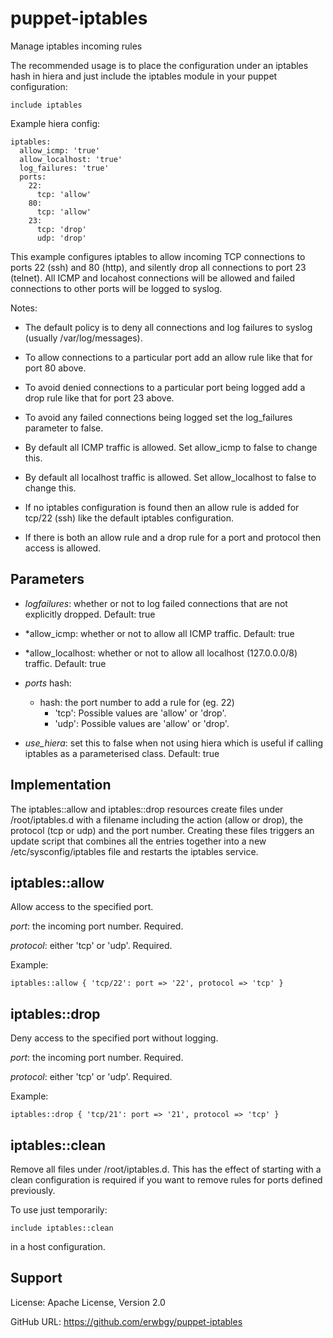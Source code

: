 # puppet-iptables

Manage iptables incoming rules

The recommended usage is to place the configuration under an iptables hash in
hiera and just include the iptables module in your puppet configuration:

    include iptables

Example hiera config:

    iptables:
      allow_icmp: 'true'
      allow_localhost: 'true'
      log_failures: 'true'
      ports:
        22:
          tcp: 'allow'
        80:
          tcp: 'allow'
        23:
          tcp: 'drop'
          udp: 'drop'

This example configures iptables to allow incoming TCP connections to ports 22
(ssh) and 80 (http), and silently drop all connections to port 23 (telnet).
All ICMP and locahost connections will be allowed and failed connections to
other ports will be logged to syslog.

Notes:

* The default policy is to deny all connections and log failures to syslog
  (usually /var/log/messages).

* To allow connections to a particular port add an allow rule like that for
  port 80 above.

* To avoid denied connections to a particular port being logged add a drop rule
  like that for port 23 above.

* To avoid any failed connections being logged set the log_failures parameter
  to false.

* By default all ICMP traffic is allowed.  Set allow_icmp to false to change
  this.

* By default all localhost traffic is allowed.  Set allow_localhost to false to
  change this.

* If no iptables configuration is found then an allow rule is added for tcp/22
  (ssh) like the default iptables configuration.

* If there is both an allow rule and a drop rule for a port and protocol then
  access is allowed.

## Parameters

* *logfailures*: whether or not to log failed connections that are not explicitly dropped. Default: true

* *allow_icmp: whether or not to allow all ICMP traffic. Default: true

* *allow_localhost: whether or not to allow all localhost (127.0.0.0/8) traffic. Default: true

* *ports* hash:

    * *<port number>* hash: the port number to add a rule for (eg. 22)
        * 'tcp': Possible values are 'allow' or 'drop'.
        * 'udp': Possible values are 'allow' or 'drop'.

* *use_hiera*: set this to false when not using hiera which is useful if
  calling iptables as a parameterised class. Default: true

## Implementation

The iptables::allow and iptables::drop resources create files under
/root/iptables.d with a filename including the action (allow or drop), the
protocol (tcp or udp) and the port number.  Creating these files triggers an
update script that combines all the entries together into a new
/etc/sysconfig/iptables file and restarts the iptables service.

## iptables::allow

Allow access to the specified port.

*port*: the incoming port number. Required.

*protocol*: either 'tcp' or 'udp'. Required.

Example:

    iptables::allow { 'tcp/22': port => '22', protocol => 'tcp' }

## iptables::drop

Deny access to the specified port without logging.

*port*: the incoming port number. Required.

*protocol*: either 'tcp' or 'udp'. Required.

Example:

    iptables::drop { 'tcp/21': port => '21', protocol => 'tcp' }

## iptables::clean

Remove all files under /root/iptables.d.  This has the effect of starting with
a clean configuration is required if you want to remove rules for ports defined
previously.

To use just temporarily:

    include iptables::clean

in a host configuration.

## Support

License: Apache License, Version 2.0

GitHub URL: https://github.com/erwbgy/puppet-iptables
